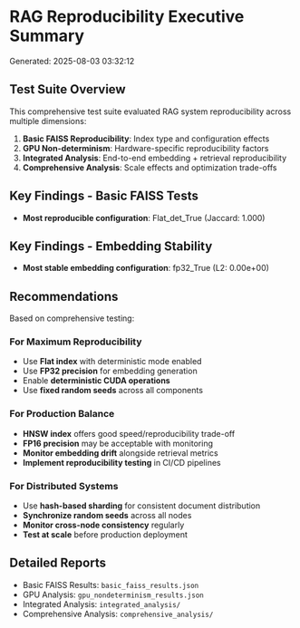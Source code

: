 # RAG Reproducibility Executive Summary

Generated: 2025-08-03 03:32:12

## Test Suite Overview

This comprehensive test suite evaluated RAG system reproducibility across multiple dimensions:

1. **Basic FAISS Reproducibility**: Index type and configuration effects
2. **GPU Non-determinism**: Hardware-specific reproducibility factors
3. **Integrated Analysis**: End-to-end embedding + retrieval reproducibility
4. **Comprehensive Analysis**: Scale effects and optimization trade-offs

## Key Findings - Basic FAISS Tests

- **Most reproducible configuration**: Flat_det_True (Jaccard: 1.000)

## Key Findings - Embedding Stability

- **Most stable embedding configuration**: fp32_True (L2: 0.00e+00)

## Recommendations

Based on comprehensive testing:

### For Maximum Reproducibility
- Use **Flat index** with deterministic mode enabled
- Use **FP32 precision** for embedding generation
- Enable **deterministic CUDA operations**
- Use **fixed random seeds** across all components

### For Production Balance
- **HNSW index** offers good speed/reproducibility trade-off
- **FP16 precision** may be acceptable with monitoring
- **Monitor embedding drift** alongside retrieval metrics
- **Implement reproducibility testing** in CI/CD pipelines

### For Distributed Systems
- Use **hash-based sharding** for consistent document distribution
- **Synchronize random seeds** across all nodes
- **Monitor cross-node consistency** regularly
- **Test at scale** before production deployment

## Detailed Reports

- Basic FAISS Results: `basic_faiss_results.json`
- GPU Analysis: `gpu_nondeterminism_results.json`
- Integrated Analysis: `integrated_analysis/`
- Comprehensive Analysis: `comprehensive_analysis/`
